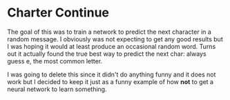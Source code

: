 # Charter Continue

<p>
The goal of this was to train a network to predict the next character in a random message. 
I obviously was not expecting to get any good results but I was hoping it would at least produce an occasional random word. 
Turns out it actually found the true best way to predict the next char: always guess e, the most common letter.  

I was going to delete this since it didn't do anything funny and it does not work but I decided to keep it just as a funny example of how **not** to get a neural network to learn something.
</p>
